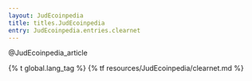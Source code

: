 ```yaml
---
layout: JudEcoinpedia
title: titles.JudEcoinpedia
entry: JudEcoinpedia.entries.clearnet
---
```


@JudEcoinpedia_article

{% t global.lang_tag %}
{% tf resources/JudEcoinpedia/clearnet.md %}
